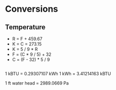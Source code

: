 # Conversions

## Temperature

- R = F + 459.67
- K = C = 273.15
- K = 5 / 9 * R
- F = (C * 9 / 5) + 32
- C = (F - 32) * 5 / 9


##

1 kBTU = 0.29307107 kWh
1 kWh = 3.41214163 kBTU

1 ft water head = 2989.0669 Pa
